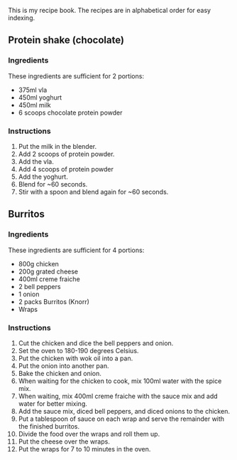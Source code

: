 This is my recipe book.
The recipes are in alphabetical order for easy indexing.

## Protein shake (chocolate)
### Ingredients
These ingredients are sufficient for 2 portions:
* 375ml vla
* 450ml yoghurt
* 450ml milk
* 6 scoops chocolate protein powder 

### Instructions
1. Put the milk in the blender.
2. Add 2 scoops of protein powder.
3. Add the vla.
4. Add 4 scoops of protein powder
5. Add the yoghurt.
8. Blend for ~60 seconds.
9. Stir with a spoon and blend again for ~60 seconds.

## Burritos
### Ingredients
These ingredients are sufficient for 4 portions:
* 800g chicken
* 200g grated cheese
* 400ml creme fraiche
* 2 bell peppers
* 1 onion
* 2 packs Burritos (Knorr)
* Wraps

### Instructions
1. Cut the chicken and dice the bell peppers and onion.
2. Set the oven to 180-190 degrees Celsius.
3. Put the chicken with wok oil into a pan.
4. Put the onion into another pan.
5. Bake the chicken and onion.
6. When waiting for the chicken to cook, mix 100ml water with the spice mix.
7. When waiting, mix 400ml creme fraiche with the sauce mix and add water for better mixing.
8. Add the sauce mix, diced bell peppers, and diced onions to the chicken.
9. Put a tablespoon of sauce on each wrap and serve the remainder with the finished burritos.
10. Divide the food over the wraps and roll them up.
11. Put the cheese over the wraps.
12. Put the wraps for 7 to 10 minutes in the oven.
